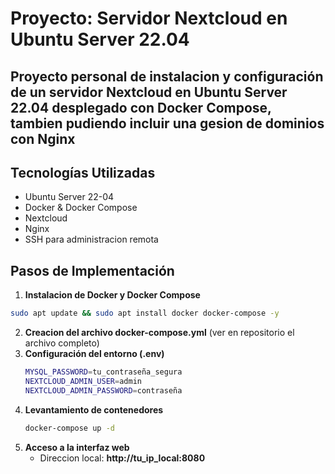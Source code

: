 # Proyecto: Servidor Nextcloud en Ubuntu Server 22.04

## Proyecto personal de instalacion y configuración de un servidor **Nextcloud** en **Ubuntu Server 22.04** desplegado con **Docker Compose**, tambien pudiendo incluir una gesion de dominios con **Nginx**

## Tecnologías Utilizadas
 - Ubuntu Server 22-04
 - Docker & Docker Compose
 - Nextcloud
 - Nginx
 - SSH para administracion remota

## Pasos de Implementación
1. **Instalacion de Docker y Docker Compose**
  ```bash
  sudo apt update && sudo apt install docker docker-compose -y
  ```
2. **Creacion del archivo docker-compose.yml**
   (ver en repositorio el archivo completo)
3. **Configuración del entorno (.env)**
   ```bash
   MYSQL_PASSWORD=tu_contraseña_segura
   NEXTCLOUD_ADMIN_USER=admin
   NEXTCLOUD_ADMIN_PASSWORD=contraseña
   ```
4. **Levantamiento de contenedores**
   ```bash
   docker-compose up -d
   ```
5. **Acceso a la interfaz web**
   - Direccion local: **http://tu_ip_local:8080**
